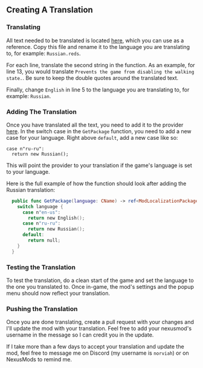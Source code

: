 ## Creating A Translation

### Translating

All text needed to be translated is located
[here](./redscript/Localization/Packages/English.reds), which you can use as a
reference. Copy this file and rename it to the language you are translating to,
for example: `Russian.reds`.

For each line, translate the second string in the function. As an example, for 
line 13, you would translate `Prevents the game from disabling the walking
state.`. Be sure to keep the double quotes around the translated text.

Finally, change `English` in line 5 to the language you are translating to, for
example: `Russian`.

### Adding The Translation

Once you have translated all the text, you need to add it to the provider
[here](./redscript/Localization/LocalizationProvider.reds). In the switch case
in the `GetPackage` function, you need to add a new case for your language.
Right above `default`, add a new case like so:

```
case n"ru-ru":
  return new Russian();
```

This will point the provider to your translation if the game's language is set
to your language.

Here is the full example of how the function should look after adding the
Russian translation:

```swift
  public func GetPackage(language: CName) -> ref<ModLocalizationPackage> {
    switch language {
      case n"en-us":
        return new English();
      case n"ru-ru":
        return new Russian();
      default:
        return null;
    }
  }
```

### Testing the Translation

To test the translation, do a clean start of the game and set the language to
the one you translated to. Once in-game, the mod's settings and the popup
menu should now reflect your translation.

### Pushing the Translation

Once you are done translating, create a pull request with your changes and I'll
update the mod with your translation. Feel free to add your nexusmod's username
in the message so I can credit you in the update.

If I take more than a few days to accept your translation and update the mod,
feel free to message me on Discord (my username is `norviah`) or on NexusMods to
remind me.